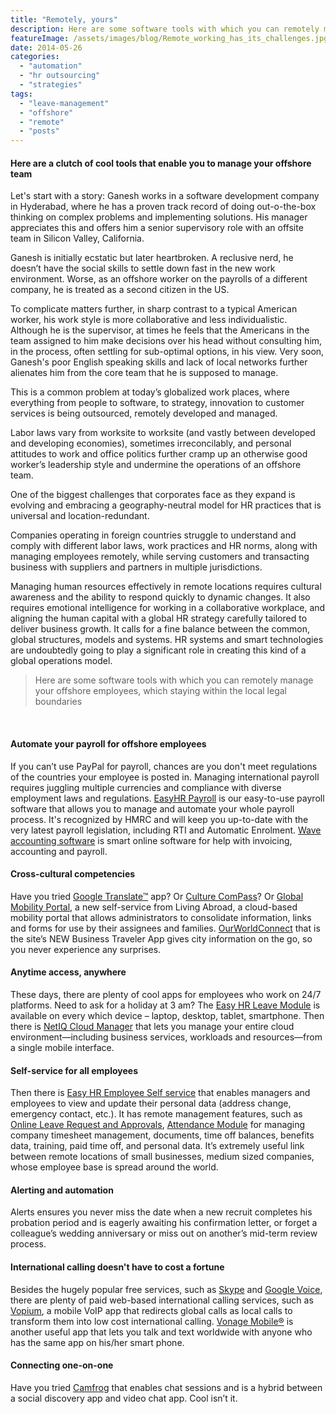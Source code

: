 ```yaml
---
title: "Remotely, yours"
description: Here are some software tools with which you can remotely manage your offshore employees, which staying within the local legal boundaries
featureImage: /assets/images/blog/Remote_working_has_its_challenges.jpg
date: 2014-05-26
categories: 
  - "automation"
  - "hr outsourcing"
  - "strategies"
tags: 
  - "leave-management"
  - "offshore"
  - "remote"
  - "posts"
---
```


#### Here are a clutch of cool tools that enable you to manage your offshore team

Let's start with a story: Ganesh works in a software development company in Hyderabad, where he has a proven track record of doing out-o-the-box thinking on complex problems and implementing solutions. His manager appreciates this and offers him a senior supervisory role with an offsite team in Silicon Valley, California.

Ganesh is initially ecstatic but later heartbroken. A reclusive nerd, he doesn’t have the social skills to settle down fast in the new work environment. Worse, as an offshore worker on the payrolls of a different company, he is treated as a second citizen in the US.

To complicate matters further, in sharp contrast to a typical American worker, his work style is more collaborative and less individualistic. Although he is the supervisor, at times he feels that the Americans in the team assigned to him make decisions over his head without consulting him, in the process, often settling for sub-optimal options, in his view. Very soon, Ganesh's poor English speaking skills and lack of local networks further alienates him from the core team that he is supposed to manage.

This is a common problem at today’s globalized work places, where everything from people to software, to strategy, innovation to customer services is being outsourced, remotely developed and managed.

Labor laws vary from worksite to worksite (and vastly between developed and developing economies), sometimes irreconcilably, and personal attitudes to work and office politics further cramp up an otherwise good worker’s leadership style and undermine the operations of an offshore team.

One of the biggest challenges that corporates face as they expand is evolving and embracing a geography-neutral model for HR practices that is universal and location-redundant.

Companies operating in foreign countries struggle to understand and comply with different labor laws, work practices and HR norms, along with managing employees remotely, while serving customers and transacting business with suppliers and partners in multiple jurisdictions.

Managing human resources effectively in remote locations requires cultural awareness and the ability to respond quickly to dynamic changes. It also requires emotional intelligence for working in a collaborative workplace, and aligning the human capital with a global HR strategy carefully tailored to deliver business growth. It calls for a fine balance between the common, global structures, models and systems. HR systems and smart technologies are undoubtedly going to play a significant role in creating this kind of a global operations model.


<blockquote class="blockquote p-3 mb-0">
  Here are some software tools with which you can remotely manage your offshore employees, which staying within the local legal boundaries
</blockquote>
<br/>

#### Automate your payroll for offshore employees

If you can’t use PayPal for payroll, chances are you don't meet regulations of the countries your employee is posted in. Managing international payroll requires juggling multiple currencies and compliance with diverse employment laws and regulations. [EasyHR Payroll](https://www.easyhrworld.com) is our easy-to-use payroll software that allows you to manage and automate your whole payroll process. It's recognized by HMRC and will keep you up-to-date with the very latest payroll legislation, including RTI and Automatic Enrolment. [Wave accounting software](https://www.waveapps.com/) is smart online software for help with invoicing, accounting and payroll.

#### Cross-cultural competencies

Have you tried [Google Translate™](https://translate.google.com/) app? Or [Culture ComPass](http://www.itim.org/)? Or [Global Mobility Portal](http://www.livingabroad.com/tools_solutions/global-mobility-center/), a new self-service from Living Abroad, a cloud-based mobility portal that allows administrators to consolidate information, links and forms for use by their assignees and families. [OurWorldConnect](http://www.livingabroad.com/tools_solutions/our-world-connect/) that is the site’s NEW Business Traveler App gives city information on the go, so you never experience any surprises.

#### Anytime access, anywhere

These days, there are plenty of cool apps for employees who work on 24/7 platforms. Need to ask for a holiday at 3 am? The [Easy HR Leave Module](https://www.easyhrworld.com/features/leave-management-automation) is available on every which device – laptop, desktop, tablet, smartphone. Then there is [NetIQ Cloud Manager](https://www.netiq.com/products/cloud-manager/) that lets you manage your entire cloud environment—including business services, workloads and resources—from a single mobile interface.

#### Self-service for all employees

Then there is [Easy HR Employee Self service](https://www.easyhrworld.com/features/employee-self-service/) that enables managers and employees to view and update their personal data (address change, emergency contact, etc.). It has remote management features, such as [Online Leave Request and Approvals](https://www.easyhrworld.com/leave-management.php), [Attendance Module](https://www.easyhrworld.com/attendance-management.php) for managing company timesheet management, documents, time off balances, benefits data, training, paid time off, and personal data. It’s extremely useful link between remote locations of small businesses, medium sized companies, whose employee base is spread around the world.

#### Alerting and automation

Alerts ensures you never miss the date when a new recruit completes his probation period and is eagerly awaiting his confirmation letter, or forget a colleague’s wedding anniversary or miss out on another’s mid-term review process.

#### International calling doesn't have to cost a fortune

Besides the hugely popular free services, such as [Skype](http://skype.com) and [Google Voice](https://www.google.com/voice), there are plenty of paid web-based international calling services, such as [Vopium](http://vopium.com/), a mobile VoIP app that redirects global calls as local calls to transform them into low cost international calling. [Vonage Mobile®](http://www.vonage.com/vonagemobile) is another useful app that lets you talk and text worldwide with anyone who has the same app on his/her smart phone.

#### Connecting one-on-one

Have you tried [Camfrog](http://www.camfrog.com/) that enables chat sessions and is a hybrid between a social discovery app and video chat app. Cool isn’t it.
